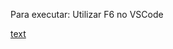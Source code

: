 Para executar: Utilizar F6 no VSCode

[text](https://www.alura.com.br/artigos/compilando-executando-programas-c-c-windows?utm_source=gnarus&utm_medium=timeline&_gl=1*l0l7tk*_ga*NDc1Mzg3NDg0LjE2NjcxNjM1Njc.*_ga_1EPWSW3PCS*MTcwODE2MzU3My4xOTEuMS4xNzA4MTY1MzEyLjAuMC4w*_fplc*USUyRm8wU29oVFZRajlkSzhTM2FvJTJCMzFBZkQ3T2hITmdHdXdCayUyRklMdW54N2k2TzBSR0NBaFU0SEJsUGUlMkZ6WVk3UDU0S3VvNjNRcW42JTJGSEYlMkZJbmpFc1ZPalU2Zk52Rmt4N0l2UmRVU21DM21oUHBnUXhFSXNNc1A3OHJOWGNnJTNEJTNE)
